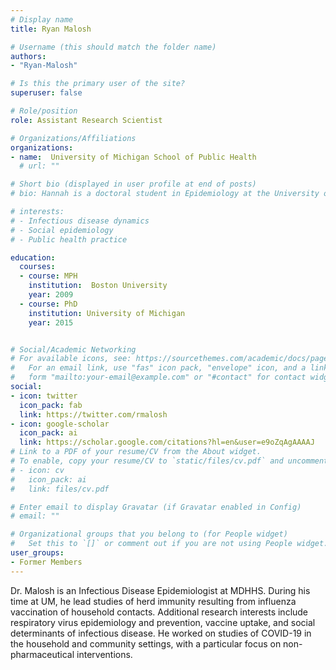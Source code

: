 ```yaml
---
# Display name
title: Ryan Malosh

# Username (this should match the folder name)
authors:
- "Ryan-Malosh"

# Is this the primary user of the site?
superuser: false

# Role/position
role: Assistant Research Scientist

# Organizations/Affiliations
organizations:
- name:  University of Michigan School of Public Health
  # url: ""

# Short bio (displayed in user profile at end of posts)
# bio: Hannah is a doctoral student in Epidemiology at the University of Michigan School of Public Health.

# interests:
# - Infectious disease dynamics
# - Social epidemiology
# - Public health practice

education:
  courses:
  - course: MPH
    institution:  Boston University
    year: 2009
  - course: PhD
    institution: University of Michigan
    year: 2015


# Social/Academic Networking
# For available icons, see: https://sourcethemes.com/academic/docs/page-builder/#icons
#   For an email link, use "fas" icon pack, "envelope" icon, and a link in the
#   form "mailto:your-email@example.com" or "#contact" for contact widget.
social:
- icon: twitter
  icon_pack: fab
  link: https://twitter.com/rmalosh
- icon: google-scholar
  icon_pack: ai
  link: https://scholar.google.com/citations?hl=en&user=e9oZqAgAAAAJ
# Link to a PDF of your resume/CV from the About widget.
# To enable, copy your resume/CV to `static/files/cv.pdf` and uncomment the lines below.
# - icon: cv
#   icon_pack: ai
#   link: files/cv.pdf

# Enter email to display Gravatar (if Gravatar enabled in Config)
# email: ""

# Organizational groups that you belong to (for People widget)
#   Set this to `[]` or comment out if you are not using People widget.
user_groups:
- Former Members
---
```

Dr. Malosh is an Infectious Disease Epidemiologist at MDHHS. During his time at UM, he lead studies of herd immunity resulting from influenza vaccination of household contacts. Additional research interests include respiratory virus epidemiology and prevention, vaccine uptake, and social determinants of infectious disease. He worked on studies of COVID-19 in the household and community settings, with a particular focus on non-pharmaceutical interventions.
